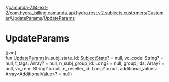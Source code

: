 //[camunda-7.14-ext-2](../../../../index.md)/[com.hydra_billing.camunda.api.hydra.rest.v2.subjects.customers](../../index.md)/[Customer](../index.md)/[UpdateParams](index.md)/[UpdateParams](-update-params.md)

# UpdateParams

[jvm]\
fun [UpdateParams](-update-params.md)(n_subj_state_id: [SubjectState](../../../com.hydra_billing.camunda.api.hydra.common_types/-subject-state/index.md)? = null, vc_code: String? = null, t_tags: Array<String>? = null, n_subj_group_id: Long? = null, group_ids: Array<Long>? = null, vc_rem: String? = null, n_reseller_id: Long? = null, additional_values: Array<[AdditionalValue](../../../com.hydra_billing.camunda.api.hydra.common_types/-additional-value/index.md)>? = null)

